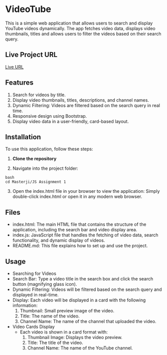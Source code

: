 # VideoTube

This is a simple web application that allows users to search and display YouTube videos dynamically. The app fetches video data, displays video thumbnails, titles and allows users to filter the videos based on their search query.


## Live Project URL
[Live URL](https://videotube-mauve.vercel.app/)


## Features

1. Search for videos by title.
2. Display video thumbnails, titles, descriptions, and channel names.
3. Dynamic Filtering: Videos are filtered based on the search query in real time.
4. Responsive design using Bootstrap.
5. Display video data in a user-friendly, card-based layout.

## Installation

To use this application, follow these steps:

1. **Clone the repository**

2. Navigate into the project folder:

```
bash
cd Masterji/JS Assignment 1
```

3. Open the index.html file in your browser to view the application: Simply double-click index.html or open it in any modern web browser.

## Files

- index.html: The main HTML file that contains the structure of the application, including the search bar and video display area.
- index.js: JavaScript file that handles the fetching of video data, search functionality, and dynamic display of videos.
- README.md: This file explains how to set up and use the project.

## Usage

- Searching for Videos
- Search Bar: Type a video title in the search box and click the search button (magnifying glass icon).
- Dynamic Filtering: Videos will be filtered based on the search query and displayed in real-time.
- Display: Each video will be displayed in a card with the following information:
  1.  Thumbnail: Small preview image of the video.
  2.  Title: The name of the video.
  3.  Channel Name: The name of the channel that uploaded the video.
- Video Cards Display
  - Each video is shown in a card format with:
    1. Thumbnail Image: Displays the video preview.
    2. Title: The title of the video.
    3. Channel Name: The name of the YouTube channel.
